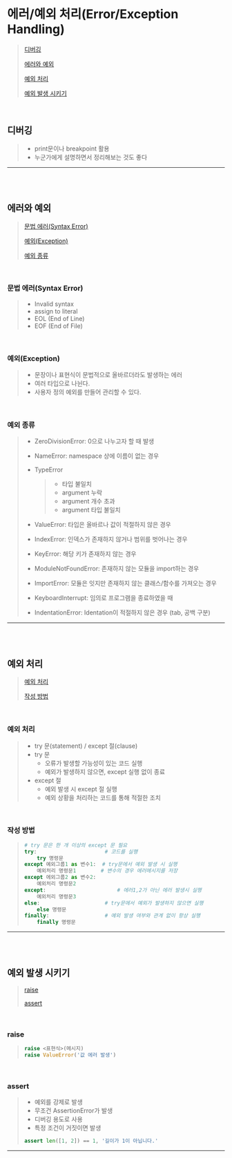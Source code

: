 # 에러/예외 처리(Error/Exception Handling)

> [디버깅](#디버깅)
>
> [에러와 예외](#에러와-예외)
>
> [예외 처리](#예외-처리)
>
> [예외 발생 시키기](#예외-발생-시키기)

<br>

## 디버깅

> - print문이나 breakpoint 활용
> - 누군가에게 설명하면서 정리해보는 것도 좋다

---

<br><br>

## 에러와 예외

> [문법 에러(Syntax Error)](#문법-에러syntax-error)
>
> [예외(Exception)](#예외exception)
>
> [예외 종류](#예외-종류)

<br>

### 문법 에러(Syntax Error)

> - Invalid syntax
> - assign to literal
> - EOL (End of Line)
> - EOF (End of File)

<br>

### 예외(Exception)

> - 문장이나 표현식이 문법적으로 올바르더라도 발생하는 에러
> - 여러 타입으로 나뉜다.
> - 사용자 정의 예외를 만들어 관리할 수 있다.

<br>

### 예외 종류

> - ZeroDivisionError: 0으로 나누고자 할 때 발생
>
> - NameError: namespace 상에 이름이 없는 경우
>
> - TypeError
>
>   > - 타입 불일치
>   > - argument 누락
>   > - argument 개수 초과
>   > - argument 타입 불일치
>
> - ValueError: 타입은 올바르나 값이 적절하지 않은 경우
>
> - IndexError: 인덱스가 존재하지 않거나 범위를 벗어나는 경우
>
> - KeyError: 해당 키가 존재하지 않는 경우
>
> - ModuleNotFoundError: 존재하지 않는 모듈을 import하는 경우
>
> - ImportError: 모듈은 잇지만 존재하지 않는 클래스/함수를 가져오는 경우
>
> - KeyboardInterrupt: 임의로 프로그램을 종료하였을 때
>
> - IndentationError: Identation이 적절하지 않은 경우 (tab, 공백 구분)

---

<br><br>

## 예외 처리

> [예외 처리](#예외-처리)
>
> [작성 방법](#작성-방법)

<br>

### 예외 처리

> - try 문(statement) / except 절(clause)
> - try 문
>   - 오류가 발생할 가능성이 있는 코드 실행
>   - 예외가 발생하지 않으면, except 실행 없이 종료
> - except 절
>   - 예외 발생 시 except 절 실행
>   - 예외 상황을 처리하는 코드를 통해 적절한 조치

<br>

### 작성 방법

> ```python
> # try 문은 한 개 이상의 except 문 필요
> try:						# 코드를 실행
>     try 명령문				
> except 예외그룹1 as 변수1:	# try문에서 예외 발생 시 실행
>     예외처리 명령문1		   # 변수의 경우 에러메시지를 저장
> except 에외그룹2 as 변수2:	
>     예외처리 명령문2
> except:						# 에러1,2가 아닌 에러 발생시 실행
>     예외처리 명령문3
> else:						# try문에서 예외가 발생하지 않으면 실행
>     else 명령문
> finally:					# 예외 발생 여부와 관계 없이 항상 실행
>     finally 명령문
> ```
>

---

<br><br>

## 예외 발생 시키기

> [raise](#raise)
>
> [assert](#assert)

<br>

### raise

> ```python
> raise <표현식>(메시지)
> raise ValueError('값 에러 발생')
> ```
>

<br>

### assert

> - 예외를 강제로 발생
> - 무조건 AssertionError가 발생
> - 디버깅 용도로 사용
> - 특정 조건이 거짓이면 발생
>
> ```python
> assert len([1, 2]) == 1, '길이가 1이 아닙니다.'
> ```

---

